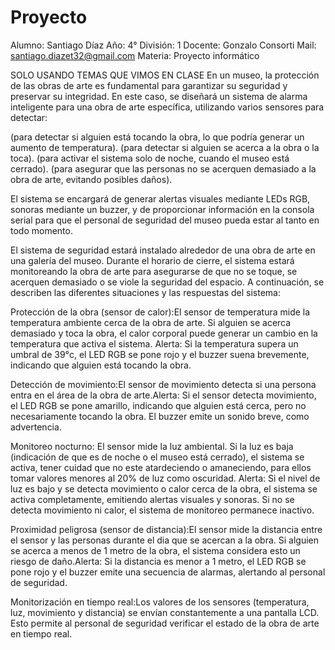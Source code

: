 # Proyecto
Alumno: Santiago Díaz
Año: 4°
División: 1
Docente: Gonzalo Consorti
Mail: santiago.diazet32@gmail.com
Materia: Proyecto informático

SOLO USANDO TEMAS QUE VIMOS EN CLASE
En un museo, la protección de las obras de arte es fundamental para garantizar su seguridad y preservar su integridad. En este caso, se diseñará un sistema de alarma inteligente para una obra de arte específica, utilizando varios sensores para detectar:


(para detectar si alguien está tocando la obra, lo que podría generar un aumento de temperatura).
(para detectar si alguien se acerca a la obra o la toca).
(para activar el sistema solo de noche, cuando el museo está cerrado).
(para asegurar que las personas no se acerquen demasiado a la obra de arte, evitando posibles daños).


El sistema se encargará de generar alertas visuales mediante LEDs RGB, sonoras mediante un buzzer, y de proporcionar información en la consola serial para que el personal de seguridad del museo pueda estar al tanto en todo momento.


El sistema de seguridad estará instalado alrededor de una obra de arte en una galería del museo. Durante el horario de cierre, el sistema estará monitoreando la obra de arte para asegurarse de que no se toque, se acerquen demasiado o se viole la seguridad del espacio. A continuación, se describen las diferentes situaciones y las respuestas del sistema:

Protección de la obra (sensor de calor):El sensor de temperatura mide la temperatura ambiente cerca de la obra de arte. Si alguien se acerca demasiado y toca la obra, el calor corporal puede generar un cambio en la temperatura que activa el sistema.
Alerta: Si la temperatura supera un umbral de 39°c, el LED RGB se pone rojo y el buzzer suena brevemente, indicando que alguien está tocando la obra.

Detección de movimiento:El sensor de movimiento detecta si una persona entra en el área de la obra de arte.Alerta: Si el sensor detecta movimiento, el LED RGB se pone amarillo, indicando que alguien está cerca, pero no necesariamente tocando la obra. El buzzer emite un sonido breve, como advertencia.

Monitoreo nocturno: El sensor mide la luz ambiental. Si la luz es baja (indicación de que es de noche o el museo está cerrado), el sistema se activa, tener cuidad que no este atardeciendo o amaneciendo, para ellos tomar valores menores al 20% de luz como oscuridad.
Alerta: Si el nivel de luz es bajo y se detecta movimiento o calor cerca de la obra, el sistema se activa completamente, emitiendo alertas visuales y sonoras. Si no se detecta movimiento ni calor, el sistema de monitoreo permanece inactivo.

Proximidad peligrosa (sensor de distancia):El sensor mide la distancia entre el sensor y las personas durante el dia que se acercan a la obra. Si alguien se acerca a menos de 1 metro de la obra, el sistema considera esto un riesgo de daño.Alerta: Si la distancia es menor a 1 metro, el LED RGB se pone rojo y el buzzer emite una secuencia de alarmas, alertando al personal de seguridad.

Monitorización en tiempo real:Los valores de los sensores (temperatura, luz, movimiento y distancia) se envían constantemente a una pantalla LCD. Esto permite al personal de seguridad verificar el estado de la obra de arte en tiempo real.
